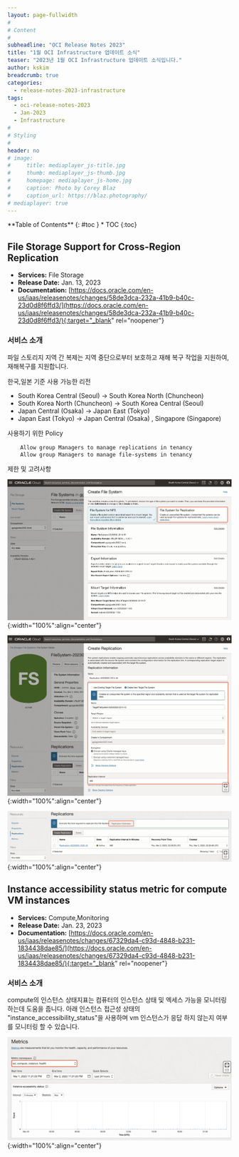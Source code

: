 ```yaml
---
layout: page-fullwidth
#
# Content
#
subheadline: "OCI Release Notes 2023"
title: "1월 OCI Infrastructure 업데이트 소식"
teaser: "2023년 1월 OCI Infrastructure 업데이트 소식입니다."
author: kskim
breadcrumb: true
categories:
  - release-notes-2023-infrastructure
tags:
  - oci-release-notes-2023
  - Jan-2023
  - Infrastructure
#
# Styling
#
header: no
# image:
#     title: mediaplayer_js-title.jpg
#     thumb: mediaplayer_js-thumb.jpg
#     homepage: mediaplayer_js-home.jpg
#     caption: Photo by Corey Blaz
#     caption_url: https://blaz.photography/
# mediaplayer: true
---
```


<div class="panel radius" markdown="1">
**Table of Contents**
{: #toc }
*  TOC
{:toc}
</div>

## File Storage Support for Cross-Region Replication
* **Services:** File Storage
* **Release Date:** Jan. 13, 2023
* **Documentation:** [https://docs.oracle.com/en-us/iaas/releasenotes/changes/58de3dca-232a-41b9-b40c-23d0d8f6ffd3/](https://docs.oracle.com/en-us/iaas/releasenotes/changes/58de3dca-232a-41b9-b40c-23d0d8f6ffd3/){:target="_blank" rel="noopener"}

### 서비스 소개
파일 스토리지 지역 간 복제는 지역 중단으로부터 보호하고 재해 복구 작업을 지원하여, 재해복구를 지원합니다. 

한국,일본 기준 사용 가능한 리전
- South Korea Central (Seoul) -> South Korea North (Chuncheon)
- South Korea North (Chuncheon)	-> South Korea Central (Seoul)
- Japan Central (Osaka)	-> Japan East (Tokyo)
- Japan East (Tokyo) -> Japan Central (Osaka) , Singapore (Singapore)

사용하기 위한 Policy
```terminal
    Allow group Managers to manage replications in tenancy
    Allow group Managers to manage file-systems in tenancy
```

제한 및 고려사항



![](/assets/img/infrastructure/2023/release-note/SCR-20230303-bdd.png){:width="100%":align="center"}

![](/assets/img/infrastructure/2023/release-note/SCR-20230303-bgj.png){:width="100%":align="center"}

![](/assets/img/infrastructure/2023/release-note/SCR-20230303-bqb.png){:width="100%":align="center"}




## Instance accessibility status metric for compute VM instances
* **Services:** Compute,Monitoring
* **Release Date:** Jan. 23, 2023
* **Documentation:** [https://docs.oracle.com/en-us/iaas/releasenotes/changes/67329da4-c93d-4848-b231-1834438dae85/](https://docs.oracle.com/en-us/iaas/releasenotes/changes/67329da4-c93d-4848-b231-1834438dae85/){:target="_blank" rel="noopener"}

### 서비스 소개
compute의 인스턴스 상태지표는 컴퓨터의 인스턴스 상태 및 엑세스 가능을 모니터링하는데 도움을 줍니다. 아래 인스턴스 접근성 상태의 "instance_accessibility_status"을 사용하며 vm 인스턴스가 응답 하지 않는지 여부를 모니터링 할 수 있습니다. 

![](/assets/img/infrastructure/2023/release-note/SCR-20230303-bu3.png){:width="100%":align="center"}

